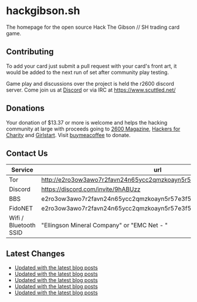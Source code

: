 # hackgibson.sh
The homepage for the open source Hack The Gibson // SH trading card game.


## Contributing

To add your card just submit a pull request with your card's front art, it would be added to the next run of set after community play testing.

Game play and discussions over the project is held the r2600 discord server. Come join us at [Discord](https://discord.com/invite/9hABUzz) or via IRC at https://www.scuttled.net/


## Donations

Your donation of $13.37 or more is welcome and helps the hacking community at large with proceeds going to [2600 Magazine](https://2600.com/), [Hackers for Charity](https://hackersforcharity.org) and [Girlstart](https://girlstart.org).  Visit [buymeacoffee](https://www.buymeacoffee.com/hackgibson.sh) to donate.


## Contact Us

Service | url
-|-
Tor | http://e2ro3ow3awo7r2favn24n65ycc2qmzkoayn5r57e3f56nvjwdcgg32ad.onion
Discord | https://discord.com/invite/9hABUzz
BBS | e2ro3ow3awo7r2favn24n65ycc2qmzkoayn5r57e3f56nvjwdcgg32ad.onion:23
FidoNET | e2ro3ow3awo7r2favn24n65ycc2qmzkoayn5r57e3f56nvjwdcgg32ad.onion:24554
Wifi / Bluetooth SSID | "Ellingson Mineral Company" or "EMC Net - <fidonet address>"

## Latest Changes
<!-- BLOG-POST-LIST:START -->
- [Updated with the latest blog posts](https://github.com/DFW2600/hackgibson.sh/commit/d90cc4aaa5469446864cf8e1a713fbb3ffa4ab4b)
- [Updated with the latest blog posts](https://github.com/DFW2600/hackgibson.sh/commit/ee97e726d3e5a0c2504494352b7e283ddfd111f8)
- [Updated with the latest blog posts](https://github.com/DFW2600/hackgibson.sh/commit/4153e4cbb7b1133def5d7b50e1c0d62183b9678a)
- [Updated with the latest blog posts](https://github.com/DFW2600/hackgibson.sh/commit/0da37d653a834e2c50f7e8b33c410af6fbf67098)
- [Updated with the latest blog posts](https://github.com/DFW2600/hackgibson.sh/commit/68d498bd1da9c96203299a93449553f461675956)
<!-- BLOG-POST-LIST:END -->
